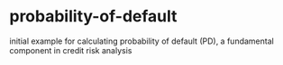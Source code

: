 # probability-of-default
initial example for calculating probability of default (PD), a fundamental component in credit risk analysis
